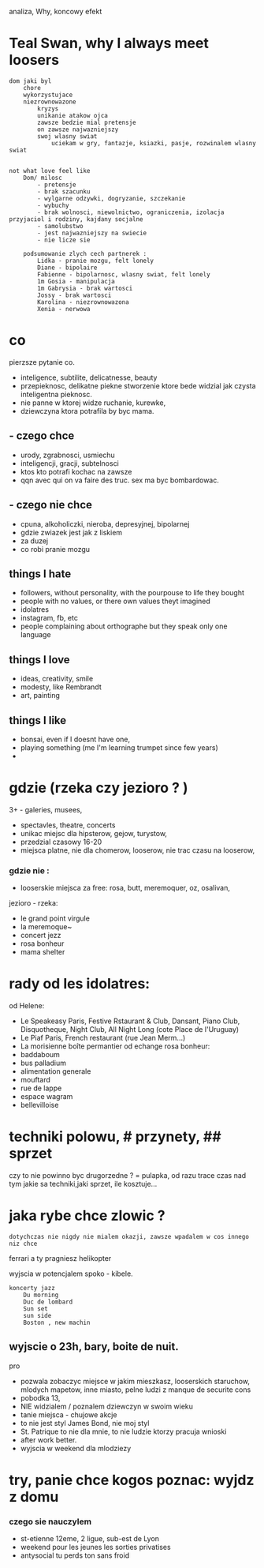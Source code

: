 analiza, Why, koncowy efekt

# Teal Swan, why I always meet loosers

    dom jaki byl
        chore
        wykorzystujace
        niezrownowazone
            kryzys
            unikanie atakow ojca
            zawsze bedzie mial pretensje
            on zawsze najwazniejszy
            swoj wlasny swiat
                uciekam w gry, fantazje, ksiazki, pasje, rozwinalem wlasny swiat
            

    not what love feel like
        Dom/ milosc
            - pretensje
            - brak szacunku
            - wylgarne odzywki, dogryzanie, szczekanie
            - wybuchy
            - brak wolnosci, niewolnictwo, ograniczenia, izolacja przyjaciol i rodziny, kajdany socjalne
            - samolubstwo
            - jest najwazniejszy na swiecie
            - nie licze sie

        podsumowanie zlych cech partnerek : 
            Lidka - pranie mozgu, felt lonely
            Diane - bipolaire
            Fabienne - bipolarnosc, wlasny swiat, felt lonely
            1m Gosia - manipulacja
            1m Gabrysia - brak wartosci
            Jossy - brak wartosci
            Karolina - niezrownowazona
            Xenia - nerwowa



# co
pierzsze pytanie co. 

- inteligence, subtilite, delicatnesse, beauty
- przepieknosc, delikatne piekne stworzenie ktore bede widzial jak czysta inteligentna pieknosc. 
- nie panne w ktorej widze ruchanie, kurewke, 
- dziewczyna ktora potrafila by byc mama. 

## - czego chce 
- urody, zgrabnosci, usmiechu
- inteligencji, gracji, subtelnosci
- ktos kto potrafi kochac na zawsze
- qqn avec qui on va faire des truc. sex ma byc bombardowac. 

## - czego nie chce
- cpuna, alkoholiczki, nieroba, depresyjnej, bipolarnej 
- gdzie zwiazek jest jak z liskiem 
- za duzej
- co robi pranie mozgu

## things I hate 
- followers, without personality, with the pourpouse to life they bought
- people with no values, or there own values theyt imagined
- idolatres
- instagram, fb, etc
- people complaining about orthographe but they speak only one language

## things I love
- ideas, creativity, smile
- modesty, like Rembrandt
- art, painting

## things I like
- bonsai, even if I doesnt have one, 
- playing something (me I'm learning trumpet since few years)
-

# gdzie (rzeka czy jezioro ? )

3+ - galeries, musees, 
- spectavles, theatre, concerts
- unikac miejsc dla hipsterow, gejow, turystow, 
- przedzial czasowy 16-20
- miejsca platne, nie dla chomerow, looserow, nie trac czasu na looserow, 

### gdzie nie : 
- looserskie miejsca za free: rosa, butt, meremoquer, oz, osalivan, 

jezioro - rzeka: 
- le grand point virgule
- la meremoque~
- concert jezz 
- rosa bonheur
- mama shelter

# rady od les idolatres: 
od Helene: 
- Le Speakeasy Paris, Festive Rstaurant & Club, Dansant, Piano Club, Disquotheque, Night Club, All Night Long (cote Place de l'Uruguay)
- Le Piaf Paris, French restaurant (rue Jean Merm...)
- La morisienne boîte permantier 
od echange rosa bonheur: 
- baddaboum
- bus palladium
- alimentation generale
- mouftard
- rue de lappe
- espace wagram
- bellevilloise

# techniki polowu, # przynety, ## sprzet
czy to nie powinno byc drugorzedne ? = pulapka, od razu trace czas nad tym jakie sa techniki,jaki sprzet, ile kosztuje... 






# jaka rybe chce zlowic ? 
    dotychczas nie nigdy nie mialem okazji, zawsze wpadalem w cos innego niz chce

ferrari a ty pragniesz helikopter


wyjscia w potencjalem 
    spoko
        - kibele. 

    koncerty jazz
        Du morning 
        Duc de lombard
        Sun set 
        sun side
        Boston , new machin


## wyjscie o 23h, bary, boite de nuit. 
pro
- pozwala zobaczyc miejsce w jakim mieszkasz, looserskich staruchow, mlodych mapetow, inne miasto, pelne ludzi z manque de securite
cons
- pobodka 13, 
- NIE widzialem / poznalem dziewczyn w swoim wieku
- tanie miejsca - chujowe akcje
- to nie jest styl James Bond, nie moj styl
- St. Patrique to nie dla mnie, to nie ludzie ktorzy pracuja
wnioski
- after work better. 
- wyjscia w weekend dla mlodziezy

# try, panie chce kogos poznac: wyjdz z domu

### czego sie nauczylem 
- st-etienne 12eme, 2 ligue, sub-est de Lyon
- weekend pour les jeunes les sorties privatises
- antysocial tu perds ton sans froid

